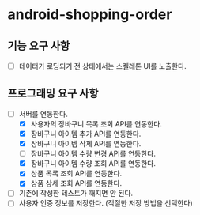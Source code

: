 # android-shopping-order

## 기능 요구 사항

- [ ] 데이터가 로딩되기 전 상태에서는 스켈레톤 UI를 노출한다.

## 프로그래밍 요구 사항

- [ ] 서버를 연동한다.
    - [x] 사용자의 장바구니 목록 조회 API를 연동한다.
    - [x] 장바구니 아이템 추가 API를 연동한다.
    - [x] 장바구니 아이템 삭제 API를 연동한다.
    - [ ] 장바구니 아이템 수량 변경 API를 연동한다.
    - [x] 장바구니 아이템 수량 조회 API를 연동한다.
    - [x] 상품 목록 조회 API를 연동한다.
    - [x] 상품 상세 조회 API를 연동한다.
- [ ] 기존에 작성한 테스트가 깨지면 안 된다.
- [ ] 사용자 인증 정보를 저장한다. (적절한 저장 방법을 선택한다)
